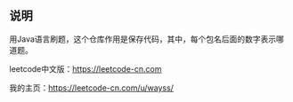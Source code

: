 ## 说明

用Java语言刷题，这个仓库作用是保存代码，其中，每个包名后面的数字表示哪道题。

leetcode中文版：https://leetcode-cn.com

我的主页：https://leetcode-cn.com/u/wayss/